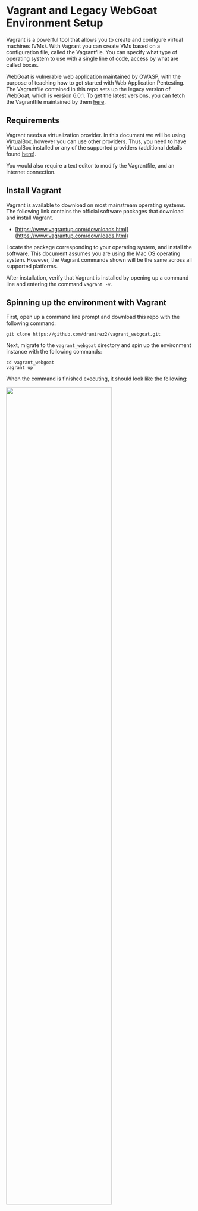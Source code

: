 # Vagrant and Legacy WebGoat Environment Setup

Vagrant is a powerful tool that allows you to create and configure virtual machines (VMs).
With Vagrant you can create VMs based on a configuration file, called the Vagrantfile. You can specify what type of operating system to use with a single line of code, access by what are called boxes.  

WebGoat is vulnerable web application maintained by OWASP, with the purpose of teaching how to get started with Web Application Pentesting. The Vagrantfile contained in this repo sets up the legacy version of WebGoat, which is version 6.0.1. To get the latest versions, you can fetch the Vagrantfile maintained by them [here](https://github.com/WebGoat/WebGoat/tree/develop/webgoat-images/vagrant-training).

## Requirements
Vagrant needs a virtualization provider. In this document we will be using VirtualBox, however you can use other providers. Thus, you need to have VirtualBox installed or any of the supported providers (additional details found [here](https://www.vagrantup.com/docs/providers/)).

You would also require a text editor to modify the Vagrantfile, and an internet connection.

## Install Vagrant
Vagrant is available to download on most mainstream operating systems. The following link contains the official software packages that download and install Vagrant.

* [https://www.vagrantup.com/downloads.html](https://www.vagrantup.com/downloads.html)

Locate the package corresponding to your operating system, and install the software. This document assumes you are using the Mac OS operating system. However, the Vagrant commands shown will be the same across all supported platforms.

After installation, verify that Vagrant is installed by opening up a command line and entering the command `vagrant -v`.

## Spinning up the environment with Vagrant

First, open up a command line prompt and download this repo with the following command:
	
	git clone https://github.com/dramirez2/vagrant_webgoat.git
	
Next, migrate to the `vagrant_webgoat` directory and  spin up the environment instance with the following commands:

	cd vagrant_webgoat
	vagrant up
	
When the command is finished executing, it should look like the following:

<img src="SCREENSHOTS/1.png" align="center" height="75%" width="75%">

Once the vagrant command has finished running the provisioning script, you may log in to the VM by clicking on the virtualbox gui window of the VM. The username of the VM is `vagrant` and the password is `vagrant`.

## Starting BurpSuite 

BurpSuite works as a proxy between your web application and your web browser. Thus before starting the WebGoat app, start the BurpSuite tool and configure the web browser to use it as a network proxy.

First, open up a command line prompt and migrate to the folder that contains the jar executables. 

*Note:* they are either stored in the `/home/vagrant` or `/home/vagrant/Downloads` directories.*

	cd ~/Downloads

Then start the Burpsuite proxy by running the following command:

	java -jar BurpSuite.jar 2>1 /dev/null &
	
This command starts the proxy and runs its process in the background.

Once the BurpSuite tools loads, click on `I accept` if prompted, then select the `Temporary Project` option and click `Next`. On the next window, select the `Use Burp defaults` option and click `Start Burp`.

Note that by default the BurpSuite proxy is configured to run in intercept mode, which means all HTTP traffic will be intercepted and must be forwared at an individual basis. 

To disable this, go to the Proxy tab, then click the Intercept tab and click on the `Intercept is on` button to turn it off, as shown below:

<img src="SCREENSHOTS/2.png" align="center" height="75%" width="75%">

For some exercises you want to enable the intercept mode, to enable it follow the previous steps.

Next, open the firefox browser and click on the Preferences tab. Then, scroll to the Network Settings pane and click on the Settings button:

Ensure the proxy settings is configured as shown below:

<img src="SCREENSHOTS/3.png" align="center" height="75%" width="75%">

This makes the web browser route HTTP traffic to localhost on port 8080, which is the default port BurpSuite uses to listen for connections.


## Starting WebGoat

Now that the BurpSuite proxy is running and the web browser is configured to route traffic through it, go back to the command line and run the following command to start the WebGoat app as a background process:

	java -jar WebGoat-6.0.1-war-exec.jar --httpPort 8083 2>1 /dev/null &
	
Note that the WebGoat is running on port 8083.

After waiting for a few seconds for the app to initialize, open up the web browser and enter the URL `http://localhost:8083/WebGoat` in the address bar.

When prompted to login, use one of the accounts provided in the login page:

<img src="SCREENSHOTS/4.png" align="center" height="50%" width="50%">

The exercise categories categories will be contained in the vertical pane to the left:

<img src="SCREENSHOTS/5.png" align="center" height="40%" width="40%">

  
### Individual view of exercises

Some exercises depend on messages being rendered to exploit a vulnerability, such as the Cross-Site Scripting vulnerabilities. 

In the event that you are using the correct input to exploit a vulnerability but nothing is happening, then run the exercise in a separate tab.

First, look for the `Screen` and `menu` parameters that correspond to the exercise you are working on. The following is an example of the parameters for the CSRF Token By-Pass exercise:

<img src="SCREENSHOTS/6.png" align="center" height="40%" width="40%">

Then, open up a new tab and enter the following URL, replacing the appropriate values for each parameter:
	
	http://localhost:8083/WebGoat/attack?Screen=<VALUE>&menu=<VALUE>

The exercise would look like the following:

<img src="SCREENSHOTS/7.png" align="center" height="80%" width="80%">

Now you have the environment setup and can start practicing your web application pentesting skills!
